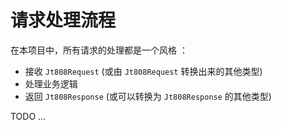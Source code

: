 # 请求处理流程

在本项目中，所有请求的处理都是一个风格 ：

- 接收 `Jt808Request` (或由 `Jt808Request` 转换出来的其他类型)
- 处理业务逻辑
- 返回 `Jt808Response` (或可以转换为 `Jt808Response` 的其他类型)

TODO ...